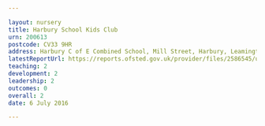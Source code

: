 ```yaml
---

layout: nursery
title: Harbury School Kids Club
urn: 200613
postcode: CV33 9HR
address: Harbury C of E Combined School, Mill Street, Harbury, Leamington Spa, Warwickshire, CV33 9HR
latestReportUrl: https://reports.ofsted.gov.uk/provider/files/2586545/urn/200613.pdf
teaching: 2
development: 2
leadership: 2
outcomes: 0
overall: 2
date: 6 July 2016

---
```

